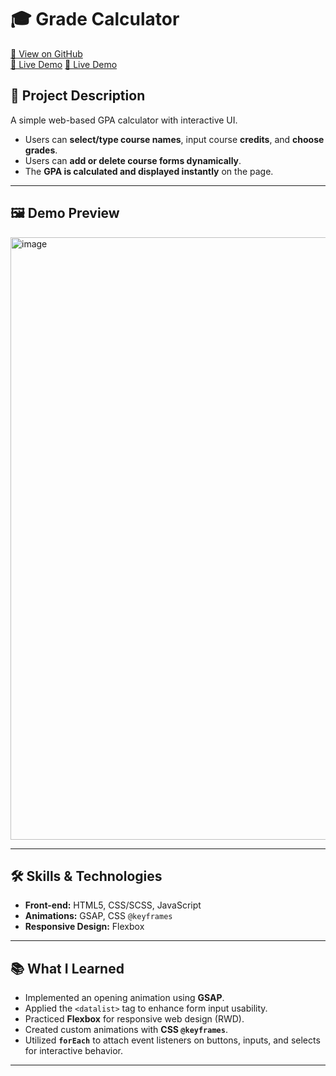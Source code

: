 # 🎓 Grade Calculator

[🔗 View on GitHub](https://github.com/Ericostco/grade-calculator)  
<a href="https://ericostco.github.io/grade-calculator/" target="_blank">🚀 Live Demo</a>
[🚀 Live Demo](https://ericostco.github.io/grade-calculator/)

## 📌 Project Description
A simple web-based GPA calculator with interactive UI.  

- Users can **select/type course names**, input course **credits**, and **choose grades**.  
- Users can **add or delete course forms dynamically**.  
- The **GPA is calculated and displayed instantly** on the page.  

---

## 🖼️ Demo Preview
<img width="1920" height="964" alt="image" src="https://github.com/user-attachments/assets/9a590730-2011-4558-86bd-2bb8809e58b2" />

---

## 🛠️ Skills & Technologies
- **Front-end:** HTML5, CSS/SCSS, JavaScript  
- **Animations:** GSAP, CSS `@keyframes`  
- **Responsive Design:** Flexbox  

---

## 📚 What I Learned
- Implemented an opening animation using **GSAP**.  
- Applied the `<datalist>` tag to enhance form input usability.  
- Practiced **Flexbox** for responsive web design (RWD).  
- Created custom animations with **CSS `@keyframes`**.  
- Utilized **`forEach`** to attach event listeners on buttons, inputs, and selects for interactive behavior.  

---
